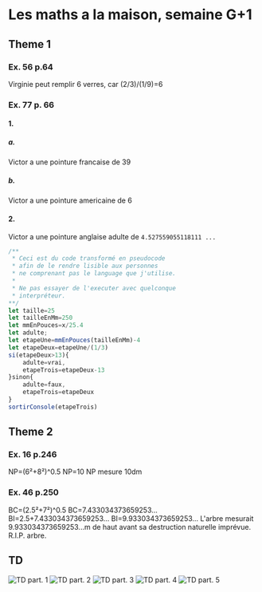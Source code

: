 # Les maths a la maison, semaine G+1
## Theme 1
### Ex. 56 p.64
Virginie peut remplir 6 verres, car (2/3)/(1/9)=6
### Ex. 77 p. 66
#### 1.
##### a.
Victor a une pointure francaise de 39
##### b.
Victor a une pointure americaine de 6
#### 2.
Victor a une pointure anglaise adulte de `4.527559055118111
...`
```js
/**
 * Ceci est du code transformé en pseudocode
 * afin de le rendre lisible aux personnes
 * ne comprenant pas le language que j'utilise.
 * 
 * Ne pas essayer de l'executer avec quelconque
 * interpréteur.
**/
let taille=25
let tailleEnMm=250
let mmEnPouces=x/25.4
let adulte;
let etapeUne=mmEnPouces(tailleEnMm)-4
let etapeDeux=etapeUne/(1/3)
si(etapeDeux>13){
	adulte=vrai,
	etapeTrois=etapeDeux-13
}sinon{
	adulte=faux,
	etapeTrois=etapeDeux
}
sortirConsole(etapeTrois)
```
## Theme 2
### Ex. 16 p.246
NP=(6²+8²)^0.5
NP=10
NP mesure 10dm
### Ex. 46 p.250
BC=(2.5²+7²)^0.5
BC=7.433034373659253...
BI=2.5+7.433034373659253...
BI=9.933034373659253...
L'arbre mesurait 9.933034373659253...m de haut avant sa destruction naturelle imprévue. R.I.P. arbre.
## TD
![TD part. 1](./TD/TD1.jpg)
![TD part. 2](./TD/TD2.jpg)
![TD part. 3](./TD/TD3.jpg)
![TD part. 4](./TD/TD4.jpg)
![TD part. 5](./TD/TD5.jpg)
